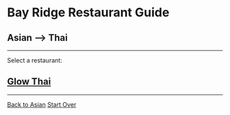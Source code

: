 # Bay Ridge Restaurant Guide
## Asian --> Thai
---
Select a restaurant:
## [Glow Thai](http://www.glowthairestaurant.com/)
---
[Back to Asian](../asian/asian.md)
[Start Over](../home.md)
